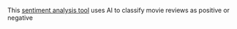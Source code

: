 This [sentiment analysis tool](https://rnn-sentiment-analysis-h69.streamlit.app/) uses AI to classify movie reviews as positive or negative 

